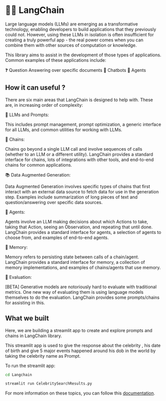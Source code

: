 # 🦜️🔗 LangChain

Large language models (LLMs) are emerging as a transformative technology, enabling developers to build applications that they previously could not. However, using these LLMs in isolation is often insufficient for creating a truly powerful app - the real power comes when you can combine them with other sources of computation or knowledge.

This library aims to assist in the development of those types of applications. Common examples of these applications include:

❓ Question Answering over specific documents
💬 Chatbots
🤖 Agents

## How it can useful ?

There are six main areas that LangChain is designed to help with. These are, in increasing order of complexity:

📃 LLMs and Prompts:

This includes prompt management, prompt optimization, a generic interface for all LLMs, and common utilities for working with LLMs.

🔗 Chains:

Chains go beyond a single LLM call and involve sequences of calls (whether to an LLM or a different utility). LangChain provides a standard interface for chains, lots of integrations with other tools, and end-to-end chains for common applications.

📚 Data Augmented Generation:

Data Augmented Generation involves specific types of chains that first interact with an external data source to fetch data for use in the generation step. Examples include summarization of long pieces of text and question/answering over specific data sources.

🤖 Agents:

Agents involve an LLM making decisions about which Actions to take, taking that Action, seeing an Observation, and repeating that until done. LangChain provides a standard interface for agents, a selection of agents to choose from, and examples of end-to-end agents.

🧠 Memory:

Memory refers to persisting state between calls of a chain/agent. LangChain provides a standard interface for memory, a collection of memory implementations, and examples of chains/agents that use memory.

🧐 Evaluation:

[BETA] Generative models are notoriously hard to evaluate with traditional metrics. One new way of evaluating them is using language models themselves to do the evaluation. LangChain provides some prompts/chains for assisting in this.


## What we built

Here, we are  building  a streamlit app to create and explore prompts and chains in LangChain library.

This streamlit app is used to give the response about the  celebrity , his date of birth  and give 5 major events happened around his dob in the world by taking the celebrity name as Prompt.

To run the streamlit app:
```bash
cd Langchain
```

```bash
streamlit run CelebritySearchResults.py
```
For more information on these topics, you can follow this [documentation](https://python.langchain.com/en/latest/).